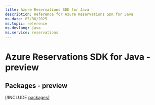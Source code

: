 ```yaml
---
title: Azure Reservations SDK for Java
description: Reference for Azure Reservations SDK for Java
ms.date: 05/30/2025
ms.topic: reference
ms.devlang: java
ms.service: reservations
---
```

# Azure Reservations SDK for Java - preview
## Packages - preview
[!INCLUDE [packages](reservations-index.md)]